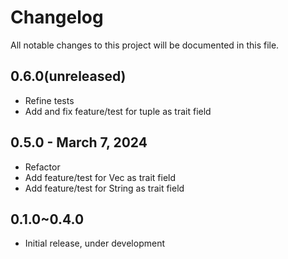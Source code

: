 # Changelog

All notable changes to this project will be documented in this file.
## 0.6.0(unreleased)
* Refine tests
* Add and fix feature/test for tuple as trait field

## 0.5.0 - March 7, 2024

* Refactor
* Add feature/test for Vec as trait field
* Add feature/test for String as trait field

## 0.1.0~0.4.0

* Initial release, under development